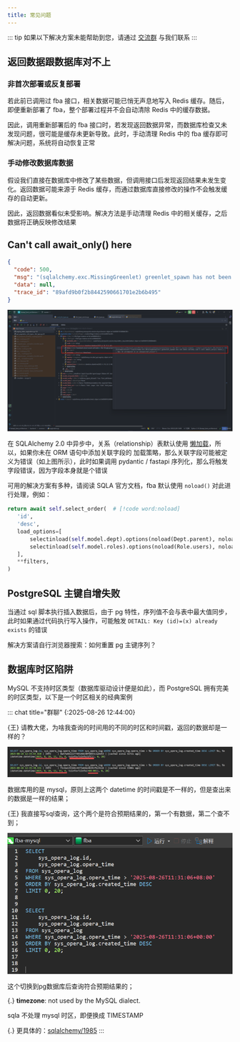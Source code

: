```yaml
---
title: 常见问题
---
```


::: tip
如果以下解决方案未能帮助到您，请通过 [交流群](./group.md) 与我们联系
:::

## 返回数据跟数据库对不上

### 非首次部署或反复部署

若此前已调用过 fba 接口，相关数据可能已悄无声息地写入 Redis 缓存。随后，即便重新部署了 fba，整个部署过程并不会自动清除
Redis 中的缓存数据。

因此，调用重新部署后的 fba 接口时，若发现返回数据异常，而数据库检查又未发现问题，很可能是缓存未更新导致。此时，手动清理
Redis 中的 fba 缓存即可解决问题，系统将自动恢复正常

### 手动修改数据库数据

假设我们直接在数据库中修改了某些数据，但调用接口后发现返回结果未发生变化。返回数据可能来源于 Redis
缓存，而通过数据库直接修改的操作不会触发缓存的自动更新。

因此，返回数据看似未受影响。解决方法是手动清理 Redis 中的相关缓存，之后数据将正确反映修改结果

## Can't call await_only() here

```json
{
  "code": 500,
  "msg": "(sqlalchemy.exc.MissingGreenlet) greenlet_spawn has not been called; can't call await_only() here. Was IO attempted in an unexpected place?\n[SQL: SELECT sys_dict_data.id AS sys_dict_data_id, sys_dict_data.label AS sys_dict_data_label, sys_dict_data.value AS sys_dict_data_value, sys_dict_data.sort AS sys_dict_data_sort, sys_dict_data.status AS sys_dict_data_status, sys_dict_data.remark AS sys_dict_data_remark, sys_dict_data.type_id AS sys_dict_data_type_id, sys_dict_data.created_time AS sys_dict_data_created_time, sys_dict_data.updated_time AS sys_dict_data_updated_time \nFROM sys_dict_data \nWHERE %s = sys_dict_data.type_id]\n[parameters: [{'%(2071788311008 param)s': 1}]]\n(Background on this error at: https://sqlalche.me/e/20/xd2s)",
  "data": null,
  "trace_id": "89afd9b0f2b8442590661701e2b6b495"
}
```

![await_only](/images/sqlalchemy_await_only.png)

在 SQLAlchemy 2.0 中异步中，关系（relationship）表默认使用
[懒加载](https://docs.sqlalchemy.org/en/20/glossary.html#term-lazy-loading)，所以，如果你未在 ORM 语句中添加关联字段的
加载策略，那么关联字段可能被定义为错误（如上图所示），此时如果调用 pydantic / fastapi 序列化，那么将触发字段错误，因为字段本身就是个错误

可用的解决方案有多种，请阅读 SQLA 官方文档，fba 默认使用 `noload()` 对此进行处理，例如：

```python
return await self.select_order(  # [!code word:noload]
   'id',
   'desc',
   load_options=[
       selectinload(self.model.dept).options(noload(Dept.parent), noload(Dept.children), noload(Dept.users)),
       selectinload(self.model.roles).options(noload(Role.users), noload(Role.menus), noload(Role.scopes)),
   ],
   **filters,
)
```

## PostgreSQL 主键自增失败

当通过 sql 脚本执行插入数据后，由于 pg 特性，序列值不会与表中最大值同步，此时如果通过代码执行写入操作，可能触发
`DETAIL: Key (id)=(x) already exists` 的错误

解决方案请自行浏览器搜索：如何重置 pg 主键序列？

## 数据库时区陷阱

MySQL 不支持时区类型（数据库驱动设计便是如此），而 PostgreSQL 拥有完美的时区类型，以下是一个时区相关的经典案例

::: chat title="群聊"
{:2025-08-26 12:44:00}

{王}
请教大佬，为啥我查询的时间用的不同的时区和时间戳，返回的数据却是一样的？

![question_db_timezone](/images/question_db_timezone.png)

数据库用的是 mysql，原则上这两个 datetime 的时间戳是不一样的，但是查出来的数据是一样的结果；

{王}
我直接写sql查询，这个两个是符合预期结果的，第一个有数据，第二个查不到；

![question_sql_timezone](/images/question_sql_timezone.png)

这个切换到pg数据库后查询符合预期结果的；

{.}
**timezone**: not used by the MySQL dialect.

sqla 不处理 mysql 时区，即便换成 TIMESTAMP

{.}
更具体的：[sqlalchemy/1985](https://github.com/sqlalchemy/sqlalchemy/issues/1985)
:::
